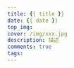 ```yaml
---
title: {{ title }}
date: {{ date }}
top_img: 
cover: /img/xxx.jpg
description: 描述
comments: true
tags: 
---
```


